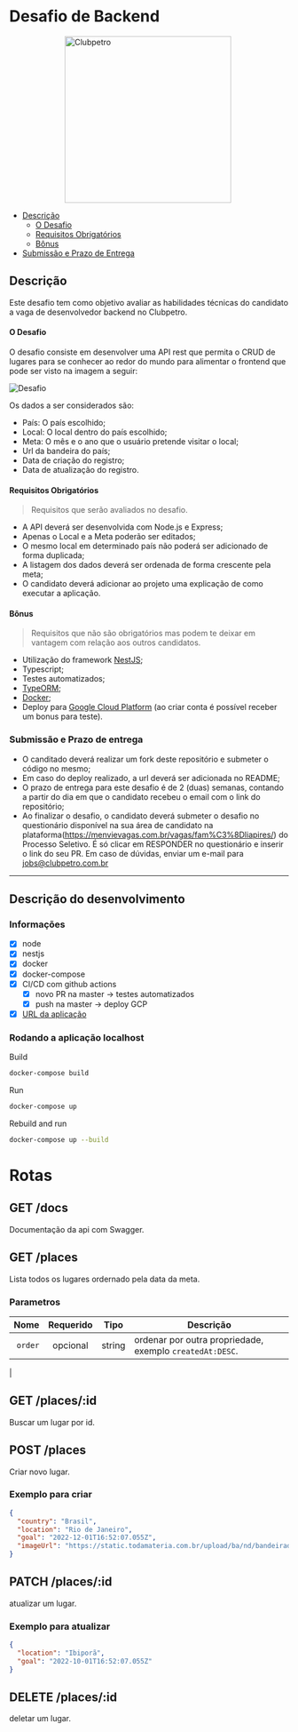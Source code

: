 # Desafio de Backend

<img src="./img/logo-clubpetro.png" style="margin-left: 100px"
     alt="Clubpetro" width="300">

- [Descrição](#descrição)
  - [O Desafio](#o-desafio)
  - [Requisitos Obrigatórios](#requisitos-obrigatórios)
  - [Bônus](#bônus)
- [Submissão e Prazo de Entrega](#submissão-e-prazo-de-entrega)

## Descrição

Este desafio tem como objetivo avaliar as habilidades técnicas do candidato a vaga de desenvolvedor backend no Clubpetro.

#### O Desafio

O desafio consiste em desenvolver uma API rest que permita o CRUD de lugares para se conhecer ao redor do mundo para alimentar o frontend que pode ser visto na imagem a seguir:

<img src="./img/challenge.png" alt="Desafio" >

Os dados a ser considerados são:

- País: O país escolhido;
- Local: O local dentro do país escolhido;
- Meta: O mês e o ano que o usuário pretende visitar o local;
- Url da bandeira do país;
- Data de criação do registro;
- Data de atualização do registro.

#### Requisitos Obrigatórios

> Requisitos que serão avaliados no desafio.

- A API deverá ser desenvolvida com Node.js e Express;
- Apenas o Local e a Meta poderão ser editados;
- O mesmo local em determinado país não poderá ser adicionado de forma duplicada;
- A listagem dos dados deverá ser ordenada de forma crescente pela meta;
- O candidato deverá adicionar ao projeto uma explicação de como executar a aplicação.

#### Bônus

> Requisitos que não são obrigatórios mas podem te deixar em vantagem com relação aos outros candidatos.

- Utilização do framework [NestJS](https://nestjs.com/);
- Typescript;
- Testes automatizados;
- [TypeORM](https://typeorm.io/#/);
- [Docker](https://www.docker.com/);
- Deploy para [Google Cloud Platform](https://cloud.google.com/) (ao criar conta é possível receber um bonus para teste).

### Submissão e Prazo de entrega

- O canditado deverá realizar um fork deste repositório e submeter o código no mesmo;
- Em caso do deploy realizado, a url deverá ser adicionada no README;
- O prazo de entrega para este desafio é de 2 (duas) semanas, contando a partir do dia em que o candidato recebeu o email com o link do repositório;
- Ao finalizar o desafio, o candidato deverá submeter o desafio no questionário disponível na sua área de candidato na plataforma(https://menvievagas.com.br/vagas/fam%C3%8Dliapires/) do Processo Seletivo. É só clicar em RESPONDER no questionário e inserir o link do seu PR.
Em caso de dúvidas, enviar um e-mail para jobs@clubpetro.com.br

---

## Descrição do desenvolvimento

### Informações

- [x] node
- [x] nestjs
- [x] docker
- [x] docker-compose
- [x] CI/CD com github actions
  - [x] novo PR na master -> testes automatizados
  - [x] push na master -> deploy GCP
- [x] [URL da aplicação](https://backend-challenge-eiqfhquepa-rj.a.run.app)

### Rodando a aplicação localhost

Build

```bash
docker-compose build
```

Run

```bash
docker-compose up
```

Rebuild and run

```bash
docker-compose up --build
```

# Rotas

## GET /docs

Documentação da api com Swagger.

## GET /places

Lista todos os lugares ordernado pela data da meta.

### **Parametros**

|          Nome | Requerido |  Tipo   | Descrição                                                                                                                                                           |
| -------------:|:---------:|:-------:| ------------------------------------------------------------------------------------------------------------------------------------------------------------------- |
|     `order`   | opcional  | string  | ordenar por outra propriedade, exemplo `createdAt:DESC`. |
|

## GET /places/:id

Buscar um lugar por id.

## POST /places

Criar novo lugar.

### Exemplo para criar

```json
{
  "country": "Brasil",
  "location": "Rio de Janeiro",
  "goal": "2022-12-01T16:52:07.055Z",
  "imageUrl": "https://static.todamateria.com.br/upload/ba/nd/bandeiradobrasil-2-cke.jpg"
}
```

## PATCH /places/:id

atualizar um lugar.

### Exemplo para atualizar

```json
{
  "location": "Ibiporã",
  "goal": "2022-10-01T16:52:07.055Z"
}
```

## DELETE /places/:id

deletar um lugar.